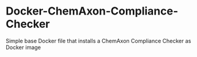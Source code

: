 # Docker-ChemAxon-Compliance-Checker
Simple base Docker file that installs a ChemAxon Compliance Checker as Docker image
